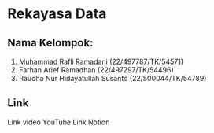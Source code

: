 # Rekayasa Data

## Nama Kelompok:
1. Muhammad Rafli Ramadani (22/497787/TK/54571)
2. Farhan Arief Ramadhan (22/497297/TK/54496)
3. Raudha Nur Hidayatullah Susanto (22/500044/TK/54789)

## Link
Link video YouTube
Link Notion